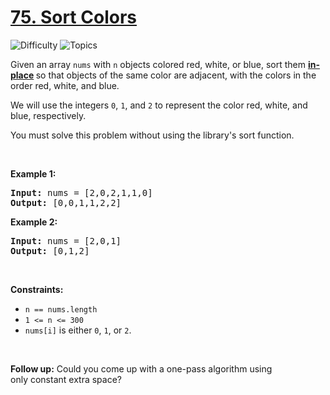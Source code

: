 # [75. Sort Colors](https://leetcode.com/problems/sort-colors)

![Difficulty](https://img.shields.io/badge/Difficulty-Medium-blue.svg) ![Topics](https://img.shields.io/badge/Topics-Array,%20Two%20Pointers,%20Sorting-orange.svg)
<br/>

<p>Given an array <code>nums</code> with <code>n</code> objects colored red, white, or blue, sort them <strong><a href="https://en.wikipedia.org/wiki/In-place_algorithm" target="_blank">in-place</a> </strong>so that objects of the same color are adjacent, with the colors in the order red, white, and blue.</p>

<p>We will use the integers <code>0</code>, <code>1</code>, and <code>2</code> to represent the color red, white, and blue, respectively.</p>

<p>You must solve this problem without using the library&#39;s sort function.</p>

<p>&nbsp;</p>
<p><strong class="example">Example 1:</strong></p>

<pre>
<strong>Input:</strong> nums = [2,0,2,1,1,0]
<strong>Output:</strong> [0,0,1,1,2,2]
</pre>

<p><strong class="example">Example 2:</strong></p>

<pre>
<strong>Input:</strong> nums = [2,0,1]
<strong>Output:</strong> [0,1,2]
</pre>

<p>&nbsp;</p>
<p><strong>Constraints:</strong></p>

<ul>
	<li><code>n == nums.length</code></li>
	<li><code>1 &lt;= n &lt;= 300</code></li>
	<li><code>nums[i]</code> is either <code>0</code>, <code>1</code>, or <code>2</code>.</li>
</ul>

<p>&nbsp;</p>
<p><strong>Follow up:</strong>&nbsp;Could you come up with a one-pass algorithm using only&nbsp;constant extra space?</p>

